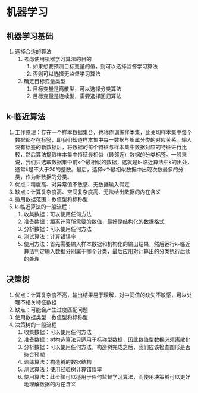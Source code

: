 # 机器学习

## 机器学习基础

1. 选择合适的算法
   1. 考虑使用机器学习算法的目的
      1. 如果想要预测目标变量的值，则可以选择监督学习算法
      2. 否则可以选择无监督学习算法
   2. 确定目标变量类型
      1. 目标变量是离散型，可以选择分类算法
      2. 目标变量是连续型，需要选择回归算法

## k-临近算法

1. 工作原理：存在一个样本数据集合，也称作训练样本集，比关切样本集中每个数据都存在标签，即我们知道样本集中每一数据与所属分类的对应关系。输入没有标签的新数据后，将数据的每个特征与样本集中数据对应的特征进行比较，然后算法提取样本集中特征最相似（最邻近）数据的分类标签。一般来说，我们只选取数据集中前k个最相似的数据，这就是k-临近算法中k的出处，通常k是不大于20的整数。最后，选择k个最相似数据中出现次数最多的分类，作为新数据的分类。
2. 优点：精度高、对异常值不敏感、无数据输入假定
3. 缺点：计算复杂度高、空间复杂度高、无法给出数据的内在含义
4. 适用数据范围：数值型和标称型
5. k-临近算法的一般流程：
   1. 收集数据：可以使用任何方法
   2. 准备数据：距离计算所需要的数值，最好是结构化的数据格式
   3. 分析数据：可以使用任何方法
   4. 测试算法：计算错误率
   5. 使用方法：首先需要输入样本数据和机构化的输出结果，然后运行k-临近算法判定输入数据分别属于哪个分类，最后应用对计算出的分类执行后续的处理

## 决策树

1. 优点：计算复杂度不高，输出结果易于理解，对中间值的缺失不敏感，可以处理不相关特征数据
2. 缺点：可能会产生过度匹配问题
3. 使用数据类型：数值型和标称型
4. 决策树的一般流程
   1. 收集数据：可以使用任何方法
   2. 准备数据：树构造算法只适用于标称型数据，因此数值型数据必须离散化
   3. 分析数据：可以使用任何方法，构造树完成之后，我们应该检查图形是否符合预期
   4. 训练算法：构造树的数据结构
   5. 测试算法：使用经验树计算错误率
   6. 使用算法：此步骤可以适用于任何监督学习算法，而使用决策树可以更好地理解数据的内在含义
